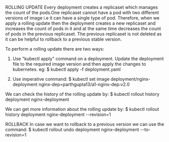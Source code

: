 ROLLING UPDATE
Every deployment creates a replicaset which manages the count of the pods.One replicaset cannot have a pod with two different versions of image i.e it can have a single type of pod. Therefore, when we apply a rolling update then the deployment creates a new replicaset and increases the count of pods in it and at the same time decreases the count of pods in the previous replicaset. The previous replicaset is not deleted as it can be helpful to rollback to a previous stable version.

To perform a rolling update there are two ways:
1) Use "kubectl apply" command on a deployment.
   Update the deployment file to the required image version and then apply the changes to kubernetes.
    eg: $ kubectl apply -f deployment.yaml

2) Use imperative command: 
    $ kubectl set image deployment/nginx-deployment nginx-dep=parthgupta13/a1-nginx-dep:v2.0


We can check the history of the rolling update by:
 $ kubectl rollout history deployment nginx-deployment 

We can get more information about the rolling update by:
 $ kubectl rollout history deployment nginx-deployment --revision=1




ROLLBACK
In case we want to rollback to a previous version we can use the command:
 $ kubectl rollout undo deployment nginx-deployment --to-revision=1
